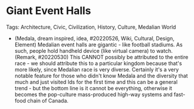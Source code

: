 # Giant Event Halls

Tags: Architecture, Civic, Civilization, History, Culture, Medalian World

* (Medala, dream inspired, idea, #20220526, Wiki, Cultural, Design, Element) Medalian event halls are gigantic - like football stadiums. As such, people hold handheld device (like virtual camera) to watch. (Remark, #20220530) This CANNOT possibly be attributed to the entire race - we should attribute this to a particular kingdom because that's more likely, since Medalian race is very diverse. Certainly it's a very notable feature for those who didn't know Medala and the diversity that much and just visited Ids for the first time and this can be a general trend - but the bottom line is it cannot be everything, otherwise it becomes the pop-culture mass-produced high-way systems and fast-food chain of Canada.